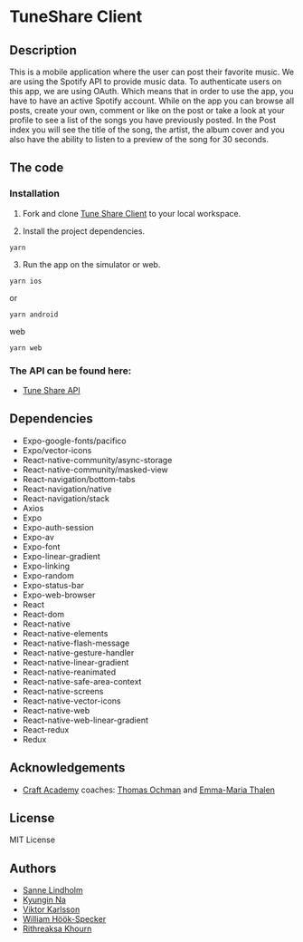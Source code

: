 # TuneShare Client

## Description

This is a mobile application where the user can post their favorite music. We are using the Spotify API to provide music data. To authenticate users on this app, we are using OAuth. Which means that in order to use the app, you have to have an active Spotify account. While on the app you can browse all posts, create your own, comment or like on the post or take a look at your profile to see a list of the songs you have previously posted. In the Post index you will see the title of the song, the artist, the album cover and you also have the ability to listen to a preview of the song for 30 seconds.

## The code

### Installation

1. Fork and clone [Tune Share Client](https://github.com/CraftAcademy/tuneshare_client) to your local workspace.

2. Install the project dependencies.

```
yarn
```

3. Run the app on the simulator or web.

```
yarn ios
```

or

```
yarn android
```
web
```
yarn web
```

### The API can be found here:

- [Tune Share API](https://github.com/CraftAcademy/tuneshare_api)

## Dependencies

* Expo-google-fonts/pacifico
* Expo/vector-icons
* React-native-community/async-storage
* React-native-community/masked-view
* React-navigation/bottom-tabs
* React-navigation/native
* React-navigation/stack
* Axios
* Expo
* Expo-auth-session
* Expo-av
* Expo-font
* Expo-linear-gradient
* Expo-linking
* Expo-random
* Expo-status-bar
* Expo-web-browser
* React
* React-dom
* React-native
* React-native-elements
* React-native-flash-message
* React-native-gesture-handler
* React-native-linear-gradient
* React-native-reanimated
* React-native-safe-area-context
* React-native-screens
* React-native-vector-icons
* React-native-web
* React-native-web-linear-gradient
* React-redux
* Redux

## Acknowledgements

- [Craft Academy](https://www.craftacademy.se/) coaches: [Thomas Ochman](https://github.com/tochman) and [Emma-Maria Thalen](https://github.com/emtalen)

## License

MIT License

## Authors

- [Sanne Lindholm](https://github.com/salindholm)
- [Kyungin Na](https://github.com/KyunginNa)
- [Viktor Karlsson](https://github.com/ViktorHek)
- [William Höök-Specker](https://github.com/sealfury)
- [Rithreaksa Khourn](https://github.com/rithreaksa)
